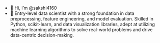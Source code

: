 - 👋 Hi, I’m @sakshi4160
- 🌱 Entry-level data scientist with a strong foundation in data preprocessing, feature engineering, and model evaluation. Skilled in Python, scikit-learn, and data visualization libraries, adept at utilizing machine learning algorithms to solve real-world problems and drive data-centric decision-making.


<!---
sakshi4160/sakshi4160 is a ✨ special ✨ repository because its `README.md` (this file) appears on your GitHub profile.
You can click the Preview link to take a look at your changes.
--->
